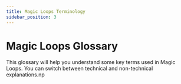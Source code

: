 ```yaml
---
title: Magic Loops Terminology
sidebar_position: 3
---
```


# Magic Loops Glossary

This glossary will help you understand some key terms used in Magic Loops. You can switch between technical and non-technical explanations.np

